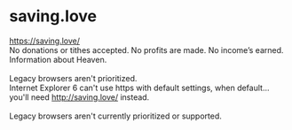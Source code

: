# saving.love

https://saving.love/ <br>
No donations or tithes accepted. No profits are made. No income’s earned. <br>
Information about Heaven. <br><br>
Legacy browsers aren't prioritized. <br>
Internet Explorer 6 can't use https with default settings, when default... you'll need http://saving.love/ instead. <br><br> 
Legacy browsers aren't currently prioritized or supported.

